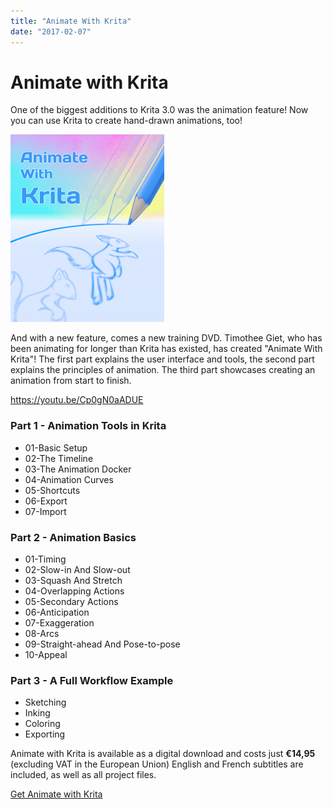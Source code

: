 ```yaml
---
title: "Animate With Krita"
date: "2017-02-07"
---
```


# Animate with Krita

One of the biggest additions to Krita 3.0 was the animation feature! Now you can use Krita to create hand-drawn animations, too!

[![](images/coverSize-246x300.png)](https://krita.org/wp-content/uploads/2017/02/coverSize.png)

And with a new feature, comes a new training DVD. Timothee Giet, who has been animating for longer than Krita has existed, has created "Animate With Krita"! The first part explains the user interface and tools, the second part explains the principles of animation. The third part showcases creating an animation from start to finish.

https://youtu.be/Cp0gN0aADUE

### Part 1 - Animation Tools in Krita

- 01-Basic Setup
- 02-The Timeline
- 03-The Animation Docker
- 04-Animation Curves
- 05-Shortcuts
- 06-Export
- 07-Import

### Part 2 - Animation Basics

- 01-Timing
- 02-Slow-in And Slow-out
- 03-Squash And Stretch
- 04-Overlapping Actions
- 05-Secondary Actions
- 06-Anticipation
- 07-Exaggeration
- 08-Arcs
- 09-Straight-ahead And Pose-to-pose
- 10-Appeal

### Part 3 - A Full Workflow Example

- Sketching
- Inking
- Coloring
- Exporting

Animate with Krita is available as a digital download and costs just **€14,95** (excluding VAT in the European Union) English and French subtitles are included, as well as all project files.

<script src="https://gumroad.com/js/gumroad.js"></script>

[Get Animate with Krita](https://gum.co/TIso?wanted=true)
